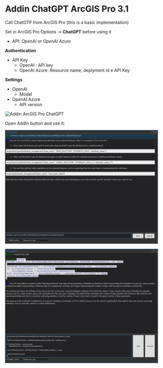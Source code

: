# Addin ChatGPT ArcGIS Pro 3.1

Call ChatGTP from ArcGIS Pro (this is a basic implementation)

Set in ArcGIS Pro Options -> **ChatGPT** before using it

- API: *OpenAI* or *OpenAI Azure*

**Authentication**
- API Key
    - OpenAI : API key
    - OpenAI Azure: Resource name, deplyment id e API Key

**Settings**
- OpenAI
    - Model
- OpenAI Azure
    - API version

![Addin ArcGIS Pro ChatGPT](/Help/Settings.png)

Open AddIn button and use it:

![Addin ArcGIS Pro ChatGPT](/Help/ShowChatGPT.png)

![Addin ArcGIS Pro ChatGPT](/Help/ShowChatGPTCode.png)
